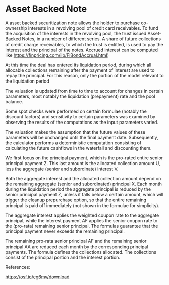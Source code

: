 # Asset Backed Note

A asset backed securitization note allows the holder to purchase co-ownership interests in a revolving pool of credit card receivables. To fund the acquisition of the interests in the revolving pool, the trust issued Asset-Backed Notes, in a number of different series. A share of future collections of credit charge receivables, to which the trust is entitled, is used to pay the interest and the principal of the notes. Accrued interest can be computed like https://finpricing.com/lib/FiBondAccrual.html)

At this time the deal has entered its liquidation period, during which all allocable collections remaining after the payment of interest are used to repay the principal. For this reason, only the portion of the model relevant to the liquidation period

The valuation is updated from time to time to account for changes in certain parameters, most notably the liquidation (prepayment) rate and the pool balance.

Some spot checks were performed on certain formulae (notably the discount factors) and sensitivity to certain parameters was examined by observing the results of the computations as the input parameters varied.

The valuation makes the assumption that the future values of these parameters will be unchanged until the final payment date. Subsequently, the calculator performs a deterministic computation consisting of calculating the future cashflows in the waterfall and discounting them.

We first focus on the principal payment, which is the pro-rated entire senior principal payment Z. This last amount is the allocated collection amount U, less the aggregate (senior and subordinate) interest V. 

Both the aggregate interest and the allocated collection amount depend on the remaining aggregate (senior and subordinated) principal X. Each month during the liquidation period the aggregate principal is reduced by the senior principal payment Z, unless it falls below a certain amount, which will trigger the cleanup prepurchase option, so that the entire remaining principal is paid off immediately (not shown in the formulae for simplicity). 

The aggregate interest applies the weighted coupon rate to the aggregate principal, while the interest payment AF applies the senior coupon rate to the (pro-rata) remaining senior principal. The formulas guarantee that the principal payment never exceeds  the remaining principal. 

The remaining pro-rata senior principal AF and the remaining senior principal AA are reduced each month by the corresponding principal payments. The formula defines the collections allocated. The collections consist of the principal portion and the interest portion. 

References:

https://osf.io/eg6mv/download

